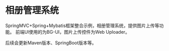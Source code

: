 # 相册管理系统
SpringMVC+Spring+Mybatis框架整合示例，相册管理系统，提供图片上传等功能。
前端UI使用的为BG-UI，图片上传控件为Web Uploader。

后续会更新Maven版本、SpringBoot版本等。
